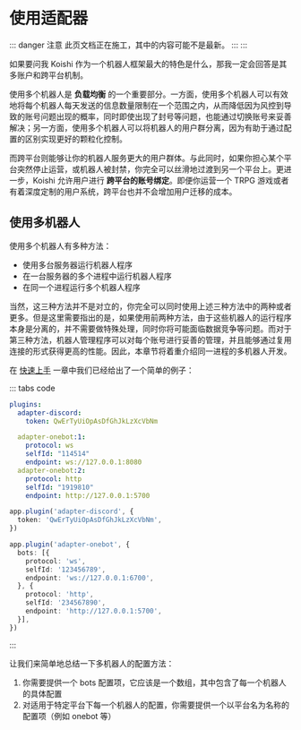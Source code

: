# 使用适配器

::: danger 注意
此页文档正在施工，其中的内容可能不是最新。
:::
:::

如果要问我 Koishi 作为一个机器人框架最大的特色是什么，那我一定会回答是其多账户和跨平台机制。

使用多个机器人是 **负载均衡** 的一个重要部分。一方面，使用多个机器人可以有效地将每个机器人每天发送的信息数量限制在一个范围之内，从而降低因为风控到导致的账号问题出现的概率，同时即使出现了封号等问题，也能通过切换账号来妥善解决；另一方面，使用多个机器人可以将机器人的用户群分离，因为有助于通过配置的区别实现更好的颗粒化控制。

而跨平台则能够让你的机器人服务更大的用户群体。与此同时，如果你担心某个平台突然停止运营，或机器人被封禁，你完全可以丝滑地过渡到另一个平台上。更进一步，Koishi 允许用户进行 **跨平台的账号绑定**。即便你运营一个 TRPG 游戏或者有着深度定制的用户系统，跨平台也并不会增加用户迁移的成本。

## 使用多机器人

使用多个机器人有多种方法：

- 使用多台服务器运行机器人程序
- 在一台服务器的多个进程中运行机器人程序
- 在同一个进程运行多个机器人程序

当然，这三种方法并不是对立的，你完全可以同时使用上述三种方法中的两种或者更多。但是这里需要指出的是，如果使用前两种方法，由于这些机器人的运行程序本身是分离的，并不需要做特殊处理，同时你将可能面临数据竞争等问题。而对于第三种方法，机器人管理程序可以对每个账号进行妥善的管理，并且能够通过复用连接的形式获得更高的性能。因此，本章节将着重介绍同一进程的多机器人开发。

在 [快速上手]() 一章中我们已经给出了一个简单的例子：

::: tabs code
```yaml
plugins:
  adapter-discord:
    token: QwErTyUiOpAsDfGhJkLzXcVbNm

  adapter-onebot:1:
    protocol: ws
    selfId: "114514"
    endpoint: ws://127.0.0.1:8080
  adapter-onebot:2:
    protocol: http
    selfId: "1919810"
    endpoint: http://127.0.0.1:5700
```
```ts
app.plugin('adapter-discord', {
  token: 'QwErTyUiOpAsDfGhJkLzXcVbNm',
})

app.plugin('adapter-onebot', {
  bots: [{
    protocol: 'ws',
    selfId: '123456789',
    endpoint: 'ws://127.0.0.1:6700',
  }, {
    protocol: 'http',
    selfId: '234567890',
    endpoint: 'http://127.0.0.1:5700',
  }],
})
```
:::

让我们来简单地总结一下多机器人的配置方法：

1. 你需要提供一个 bots 配置项，它应该是一个数组，其中包含了每一个机器人的具体配置
2. 对适用于特定平台下每一个机器人的配置，你需要提供一个以平台名为名称的配置项（例如 onebot 等）
